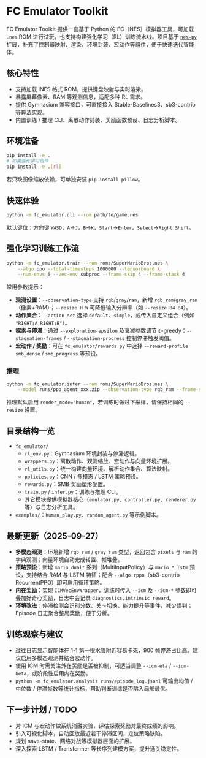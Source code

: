 # FC Emulator Toolkit

FC Emulator Toolkit 提供一套基于 Python 的 FC（NES）模拟器工具，可加载 `.nes` ROM 进行试玩，也支持构建强化学习（RL）训练流水线。项目基于 [`nes-py`](https://github.com/Kautenja/nes-py) 扩展，补充了控制器映射、渲染、环境封装、宏动作等组件，便于快速迭代智能体。

## 核心特性
- 支持加载 iNES 格式 ROM，提供键盘映射与实时渲染。
- 暴露屏幕像素、RAM 等观测信息，适配多种 RL 需求。
- 提供 Gymnasium 兼容接口，可直接接入 Stable-Baselines3、sb3-contrib 等算法实现。
- 内置训练 / 推理 CLI、离散动作封装、奖励函数预设、日志分析脚本。

## 环境准备
```bash
pip install -e .
# 如需强化学习组件
pip install -e .[rl]
```
若只缺图像缩放依赖，可单独安装 `pip install pillow`。

## 快速体验
```bash
python -m fc_emulator.cli --rom path/to/game.nes
```
默认键位：方向键 `WASD`，`A`→`J`，`B`→`K`，`Start`→`Enter`，`Select`→`Right Shift`。

## 强化学习训练工作流
```bash
python -m fc_emulator.train --rom roms/SuperMarioBros.nes \
    --algo ppo --total-timesteps 1000000 --tensorboard \
    --num-envs 6 --vec-env subproc --frame-skip 4 --frame-stack 4
```
常用参数提示：
- **观测设置**：`--observation-type` 支持 `rgb`/`gray`/`ram`，新增 `rgb_ram`/`gray_ram`（像素+RAM）；`--resize H W` 可降低输入分辨率（如 `--resize 84 84`）。
- **动作集合**：`--action-set` 选择 `default`、`simple`，或传入自定义组合（例如 `"RIGHT;A,RIGHT;B"`）。
- **探索与停滞**：通过 `--exploration-epsilon` 及衰减参数调节 ε-greedy；`--stagnation-frames` / `--stagnation-progress` 控制停滞触发阈值。
- **宏动作 / 奖励**：可在 `fc_emulator/rewards.py` 中选择 `--reward-profile smb_dense` / `smb_progress` 等预设。

### 推理
```bash
python -m fc_emulator.infer --rom roms/SuperMarioBros.nes \
    --model runs/ppo_agent_xxx.zip --observation-type rgb_ram --frame-stack 4
```
推理默认启用 `render_mode="human"`，若训练时做过下采样，请保持相同的 `--resize` 设置。

## 目录结构一览
- `fc_emulator/`
  - `rl_env.py`：Gymnasium 环境封装与停滞逻辑。
  - `wrappers.py`：离散动作、观测缩放、宏动作与向量环境扩展。
  - `rl_utils.py`：统一构建向量环境、解析动作集合、算法映射。
  - `policies.py`：CNN / 多模态 / LSTM 策略预设。
  - `rewards.py`：SMB 奖励塑形配置。
  - `train.py` / `infer.py`：训练与推理 CLI。
  - 其它模块提供模拟器核心（`emulator.py`、`controller.py`、`renderer.py` 等）与日志分析工具。
- `examples/`：`human_play.py`、`random_agent.py` 等示例脚本。

## 最新更新（2025-09-27）
- **多模态观测**：环境新增 `rgb_ram` / `gray_ram` 类型，返回包含 `pixels` 与 `ram` 的字典观测；向量环境自动完成转置、帧堆叠。
- **策略预设**：新增 `mario_dual*` 系列（MultiInputPolicy）与 `mario_*_lstm` 预设，支持结合 RAM 与 LSTM 特征；配合 `--algo rppo`（sb3-contrib RecurrentPPO）即可启用循环策略。
- **内在奖励**：实现 `ICMVecEnvWrapper`，训练时传入 `--icm` 及 `--icm-*` 参数即可叠加好奇心奖励，日志中会记录 `diagnostics.intrinsic_reward`。
- **环境改进**：停滞检测会识别分数、关卡切换、能力提升等事件，减少误判；Episode 日志聚合整局奖励，便于分析。

## 训练观察与建议
- 过往日志显示智能体在 1-1 第一根水管附近容易卡死，900 帧停滞占比高。建议启用多模态观测并结合宏动作。
- 使用 ICM 时需关注外在奖励是否被抑制，可适当调整 `--icm-eta` / `--icm-beta`，或阶段性启用内在奖励。
- `python -m fc_emulator.analysis runs/episode_log.jsonl` 可输出均值 / 中位数 / 停滞帧数等统计指标，帮助判断训练是否陷入局部最优。

## 下一步计划 / TODO
- 对 ICM 与宏动作做系统消融实验，评估探索奖励对最终成绩的影响。
- 引入可视化脚本，自动回放最近若干停滞区间，定位策略缺陷。
- 规划 save-state、网络对战等模拟器层面的扩展。
- 深入探索 LSTM / Transformer 等长序列建模方案，提升通关稳定性。
